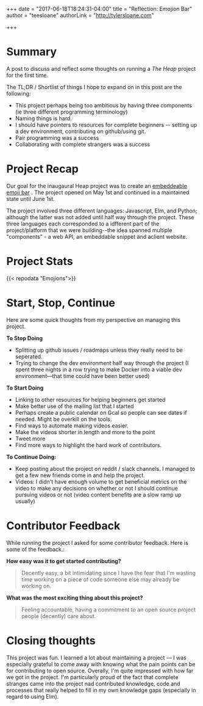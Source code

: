 +++
date = "2017-06-18T18:24:31-04:00"
title = "Reflection: Emojion Bar"
author = "teesloane"
authorLink = "http://tylersloane.com"

+++

# Summary

A post to discuss and reflect some thoughts on running a _The Heap_ project for the first time.

The TL;DR / Shortlist of things I hope to expand on in this post are the following:

- This project perhaps being too ambitious by having three components (ie three different programming terminology)
- Naming things is hard.
- I should have pointers to resources for complete beginners -- setting up a dev environment, contributing on github/using git.
- Pair programming was a success
- Collaborating with complete strangers was a success

# Project Recap

Our goal for the inaugaural Heap project was to create an [embeddeable emoji bar]()  . The project opened on May 1st and continued in a maintained state until June 1st.

The project involved three different languages: Javascript, Elm, and Python; although the latter was not added until half way through the project. These three languages each corresponded to a idfferent part of the project/platform that we were building--the idea spanned multiple "components" - a web API, an embeddable snippet and aclient website.

# Project Stats

{{< repodata "Emojions">}}

# Start, Stop, Continue

Here are some quick thoughts from my perspective on managing this project.

**To Stop Doing**

- Splitting up github issues / roadmaps unless they really need to be seperated.
- Trying to change the dev environment half way through the project (I spent three nights in a row trying to make Docker into a viable dev environment—that time could have been better used)

**To Start Doing**

- Linking to other resources for helping beginners get started
- Make better use of the mailing list that I started
- Perhaps create a public calendar on Gcal so people can see dates if needed. Might be overkill on the tools.
- Find ways to automate making videos easier.
- Make the videos shorter in length and more to the point
- Tweet more
- Find more ways to highlight the hard work of contributors.


**To Continue Doing:**

- Keep posting about the  project on reddit / slack channels. I managed to get a few new friends come in and help the project.
- Videos: I didn't have enough volume to get beneficial metrics on the video to make any decisions on whether or not I should continue pursuing videos or not (video content benefits are a slow ramp up usually)

# Contributor Feedback

While running the project I asked for some contributor feedback. Here is some of the feedback.:

**How easy was it to get started contributing?**

> Decently easy, a bit intimidating since I have the fear that I'm wasting time working on a piece of code someone else may already be working on.

**What was the most exciting thing about this project?**

> Feeling accountable, having a commitment to an open source project people (decently) care about.

# Closing thoughts
This project was fun. I learned a lot about maintaining a project — I was especially grateful to come away with knowing what the pain points can be for contributing to open source. Overally, I'm quite impressed with how far we got in the project. I'm particularly proud of the fact that complete stranges came into the project nad contributed knowledge, code and processes that really helped to fill in my own knowledge gaps (especially in regard to using Elm).
